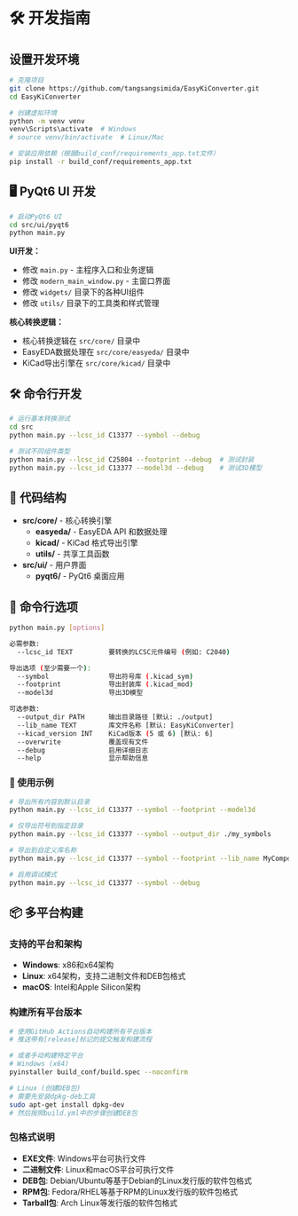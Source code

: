 # 🛠️ 开发指南

## 设置开发环境

```bash
# 克隆项目
git clone https://github.com/tangsangsimida/EasyKiConverter.git
cd EasyKiConverter

# 创建虚拟环境
python -m venv venv
venv\Scripts\activate  # Windows
# source venv/bin/activate  # Linux/Mac

# 安装应用依赖（根据build_conf/requirements_app.txt文件）
pip install -r build_conf/requirements_app.txt
```

## 🖥️ PyQt6 UI 开发

```bash
# 启动PyQt6 UI
cd src/ui/pyqt6
python main.py
```

**UI开发：**
- 修改 `main.py` - 主程序入口和业务逻辑
- 修改 `modern_main_window.py` - 主窗口界面
- 修改 `widgets/` 目录下的各种UI组件
- 修改 `utils/` 目录下的工具类和样式管理

**核心转换逻辑：**

- 核心转换逻辑在 `src/core/` 目录中
- EasyEDA数据处理在 `src/core/easyeda/` 目录中
- KiCad导出引擎在 `src/core/kicad/` 目录中

## 🛠️ 命令行开发

```bash
# 运行基本转换测试
cd src
python main.py --lcsc_id C13377 --symbol --debug

# 测试不同组件类型
python main.py --lcsc_id C25804 --footprint --debug  # 测试封装
python main.py --lcsc_id C13377 --model3d --debug    # 测试3D模型
```

## 🔧 代码结构

- **src/core/** - 核心转换引擎
  - **easyeda/** - EasyEDA API 和数据处理
  - **kicad/** - KiCad 格式导出引擎
  - **utils/** - 共享工具函数
- **src/ui/** - 用户界面
  - **pyqt6/** - PyQt6 桌面应用

## 🔧 命令行选项

```bash
python main.py [options]

必需参数:
  --lcsc_id TEXT         要转换的LCSC元件编号 (例如: C2040)

导出选项 (至少需要一个):
  --symbol               导出符号库 (.kicad_sym)
  --footprint            导出封装库 (.kicad_mod)
  --model3d              导出3D模型

可选参数:
  --output_dir PATH      输出目录路径 [默认: ./output]
  --lib_name TEXT        库文件名称 [默认: EasyKiConverter]
  --kicad_version INT    KiCad版本 (5 或 6) [默认: 6]
  --overwrite            覆盖现有文件
  --debug                启用详细日志
  --help                 显示帮助信息
```

### 📝 使用示例

```bash
# 导出所有内容到默认目录
python main.py --lcsc_id C13377 --symbol --footprint --model3d

# 仅导出符号到指定目录
python main.py --lcsc_id C13377 --symbol --output_dir ./my_symbols

# 导出到自定义库名称
python main.py --lcsc_id C13377 --symbol --footprint --lib_name MyComponents

# 启用调试模式
python main.py --lcsc_id C13377 --symbol --debug
```

## 📦 多平台构建

### 支持的平台和架构
- **Windows**: x86和x64架构
- **Linux**: x64架构，支持二进制文件和DEB包格式
- **macOS**: Intel和Apple Silicon架构

### 构建所有平台版本
```bash
# 使用GitHub Actions自动构建所有平台版本
# 推送带有[release]标记的提交触发构建流程

# 或者手动构建特定平台
# Windows (x64)
pyinstaller build_conf/build.spec --noconfirm

# Linux (创建DEB包)
# 需要先安装dpkg-deb工具
sudo apt-get install dpkg-dev
# 然后按照build.yml中的步骤创建DEB包
```

### 包格式说明
- **EXE文件**: Windows平台可执行文件
- **二进制文件**: Linux和macOS平台可执行文件
- **DEB包**: Debian/Ubuntu等基于Debian的Linux发行版的软件包格式
- **RPM包**: Fedora/RHEL等基于RPM的Linux发行版的软件包格式
- **Tarball包**: Arch Linux等发行版的软件包格式